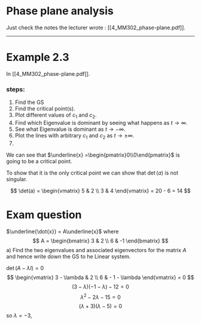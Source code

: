 # Phase plane analysis

Just check the notes the lecturer wrote : [[4_MM302_phase-plane.pdf]].

---
# Example 2.3

In [[4_MM302_phase-plane.pdf]].

### steps:
1. Find the GS
2. Find the critical point(s).
3. Plot different values of $c_{1}$ and $c_{2}$.
4. Find which Eigenvalue is dominant by seeing what happens as $t \to \infty$.
5. See what Eigenvalue is dominant as $t \to -\infty$.
6. Plot the lines with arbitrary $c_{1}$ and $c_{2}$ as $t \to \pm\infty$.
7. 

We can see that $\underline{x} =\begin{pmatrix}0\\0\end{pmatrix}$ is going to be a critical point.

To show that it is the only critical point we can show that $\det (a)$ is not singular.

$$
\det(a) = \begin{vmatrix}
5 & 2  \\
3 & 4
\end{vmatrix} = 20 - 6 = 14
$$

# Exam question

$\underline{\dot{x}} = A\underline{x}$ where $$
A = \begin{bmatrix}
3 & 2 \\
6 & -1 
\end{bmatrix}
$$
a) Find the two eigenvalues and associated eigenvectors for the matrix $A$ and hence write down the GS to he Linear system.

$\det(A-\lambda I) = 0$ $$
\begin{vmatrix}
3 - \lambda  &  2  \\
6  & - 1  - \lambda
\end{vmatrix} = 0
$$
$$
(3 - \lambda) (- 1 - \lambda) - 12 = 0
$$
$$
\lambda^{2} - 2 \lambda - 15 = 0
$$
$$
(\lambda + 3) ( \lambda - 5 )= 0
$$
so $\lambda = - 3,$